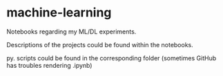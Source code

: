 # machine-learning
Notebooks regarding my ML/DL experiments.

Descriptions of the projects could be found within the notebooks.

py. scripts could be found in the corresponding folder (sometimes GitHub has troubles rendering .ipynb)
